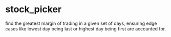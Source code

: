 # stock_picker

find the greatest margin of trading in a given set of days,
ensuring edge cases like lowest day being last or highest day
being first are accounted for.